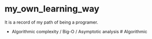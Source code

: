 # my_own_learning_way
It is a record of my path of being a programer.

- Algorithmic complexity / Big-O / Asymptotic analysis # Algorithmic

<a name = "Algorithmic complexity / Big-O / Asymptotic analysis"></a>



